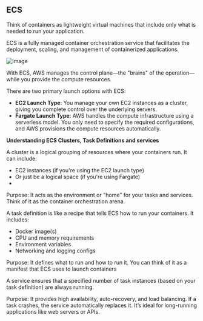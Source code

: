 ## ECS

Think of containers as lightweight virtual machines that include only what is needed to run your application.

ECS is a fully managed container orchestration service that facilitates the deployment, scaling, and management of containerized applications.

![image](https://github.com/user-attachments/assets/e8db92d7-8218-444a-95e1-35890001cf3d)

With ECS, AWS manages the control plane—the "brains" of the operation—while you provide the compute resources.

There are two primary launch options with ECS:

* **EC2 Launch Type**: You manage your own EC2 instances as a cluster, giving you complete control over the underlying servers.
* **Fargate Launch Type**: AWS handles the compute infrastructure using a serverless model. You only need to specify the required configurations, and AWS provisions the compute resources automatically.

**Understanding ECS Clusters, Task Definitions and services**

A cluster is a logical grouping of resources where your containers run. It can include:
- EC2 instances (if you're using the EC2 launch type)
- Or just be a logical space (if you're using Fargate)
- 
Purpose: It acts as the environment or "home" for your tasks and services. Think of it as the container orchestration arena.


A task definition is like a recipe that tells ECS how to run your containers. It includes:
- Docker image(s)
- CPU and memory requirements
- Environment variables
- Networking and logging configs
  
Purpose: It defines what to run and how to run it. You can think of it as a manifest that ECS uses to launch containers

A service ensures that a specified number of task instances (based on your task definition) are always running.

Purpose: It provides high availability, auto-recovery, and load balancing. If a task crashes, the service automatically replaces it. It’s ideal for long-running applications like web servers or APIs.
